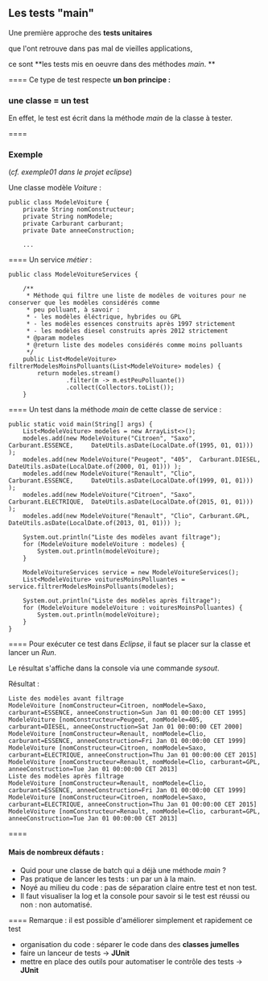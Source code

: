 ## Les tests "main"

Une première approche des **tests unitaires** 

que l'ont retrouve dans pas mal de vieilles applications, 

ce sont **les tests mis en oeuvre dans des méthodes *main*. **

====
Ce type de test respecte **un bon principe :**

### une classe = un test

En effet, le test est écrit dans la méthode *main* de la classe à tester.

====
### Exemple 
(*cf. exemple01 dans le projet eclipse*) 

Une classe modèle *Voiture* :

	public class ModeleVoiture {
		private String nomConstructeur;
		private String nomModele;
		private Carburant carburant;
		private Date anneeConstruction;
		
		...

====
Un service *métier* :

	public class ModeleVoitureServices {
	
		/**
		 * Méthode qui filtre une liste de modèles de voitures pour ne conserver que les modèles considérés comme
		 * peu polluant, à savoir :
		 * - les modèles éléctrique, hybrides ou GPL
		 * - les modèles essences construits après 1997 strictement
		 * - les modèles diesel construits après 2012 strictement
		 * @param modeles
		 * @return liste des modeles considérés comme moins polluants
		 */
		public List<ModeleVoiture> filtrerModelesMoinsPolluants(List<ModeleVoiture> modeles) {
			return modeles.stream()
					.filter(m -> m.estPeuPolluante())
					.collect(Collectors.toList());
		}

====
Un test dans la méthode *main* de cette classe de service :

	public static void main(String[] args) {
		List<ModeleVoiture> modeles = new ArrayList<>();
		modeles.add(new ModeleVoiture("Citroen", "Saxo", Carburant.ESSENCE,	 	DateUtils.asDate(LocalDate.of(1995, 01, 01))) );
		modeles.add(new ModeleVoiture("Peugeot", "405",  Carburant.DIESEL,  	DateUtils.asDate(LocalDate.of(2000, 01, 01))) );
		modeles.add(new ModeleVoiture("Renault", "Clio", Carburant.ESSENCE, 	DateUtils.asDate(LocalDate.of(1999, 01, 01))) );
		modeles.add(new ModeleVoiture("Citroen", "Saxo", Carburant.ELECTRIQUE, 	DateUtils.asDate(LocalDate.of(2015, 01, 01))) );
		modeles.add(new ModeleVoiture("Renault", "Clio", Carburant.GPL, 		DateUtils.asDate(LocalDate.of(2013, 01, 01))) );
		
		System.out.println("Liste des modèles avant filtrage");
		for (ModeleVoiture modeleVoiture : modeles) {
			System.out.println(modeleVoiture);
		}

		ModeleVoitureServices service = new ModeleVoitureServices();
		List<ModeleVoiture> voituresMoinsPolluantes = service.filtrerModelesMoinsPolluants(modeles);
		
		System.out.println("Liste des modèles après filtrage");
		for (ModeleVoiture modeleVoiture : voituresMoinsPolluantes) {
			System.out.println(modeleVoiture);
		}
	}

====
Pour exécuter ce test dans *Eclipse*, il faut se placer sur la classe et lancer un *Run*.

Le résultat s'affiche dans la console via une commande *sysout*.

Résultat :

	Liste des modèles avant filtrage
	ModeleVoiture [nomConstructeur=Citroen, nomModele=Saxo, carburant=ESSENCE, anneeConstruction=Sun Jan 01 00:00:00 CET 1995]
	ModeleVoiture [nomConstructeur=Peugeot, nomModele=405, carburant=DIESEL, anneeConstruction=Sat Jan 01 00:00:00 CET 2000]
	ModeleVoiture [nomConstructeur=Renault, nomModele=Clio, carburant=ESSENCE, anneeConstruction=Fri Jan 01 00:00:00 CET 1999]
	ModeleVoiture [nomConstructeur=Citroen, nomModele=Saxo, carburant=ELECTRIQUE, anneeConstruction=Thu Jan 01 00:00:00 CET 2015]
	ModeleVoiture [nomConstructeur=Renault, nomModele=Clio, carburant=GPL, anneeConstruction=Tue Jan 01 00:00:00 CET 2013]
	Liste des modèles après filtrage
	ModeleVoiture [nomConstructeur=Renault, nomModele=Clio, carburant=ESSENCE, anneeConstruction=Fri Jan 01 00:00:00 CET 1999]
	ModeleVoiture [nomConstructeur=Citroen, nomModele=Saxo, carburant=ELECTRIQUE, anneeConstruction=Thu Jan 01 00:00:00 CET 2015]
	ModeleVoiture [nomConstructeur=Renault, nomModele=Clio, carburant=GPL, anneeConstruction=Tue Jan 01 00:00:00 CET 2013]

====
#### Mais de nombreux défauts : 
- Quid pour une classe de batch qui a déjà une méthode *main* ?
- Pas pratique de lancer les tests : un par un à la main.
- Noyé au milieu du code : pas de séparation claire entre test et non test.
- Il faut visualiser la log et la console pour savoir si le test est réussi ou non : non automatisé.    

====
Remarque : il est possible d'améliorer simplement et rapidement ce test
- organisation du code : séparer le code dans des **classes jumelles**
- faire un lanceur de tests  -> **JUnit**
- mettre en place des outils pour automatiser le contrôle des tests -> **JUnit**    